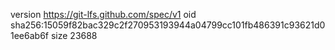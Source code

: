 version https://git-lfs.github.com/spec/v1
oid sha256:15059f82bac329c2f270953193944a04799cc101fb486391c93621d01ee6ab6f
size 23688
